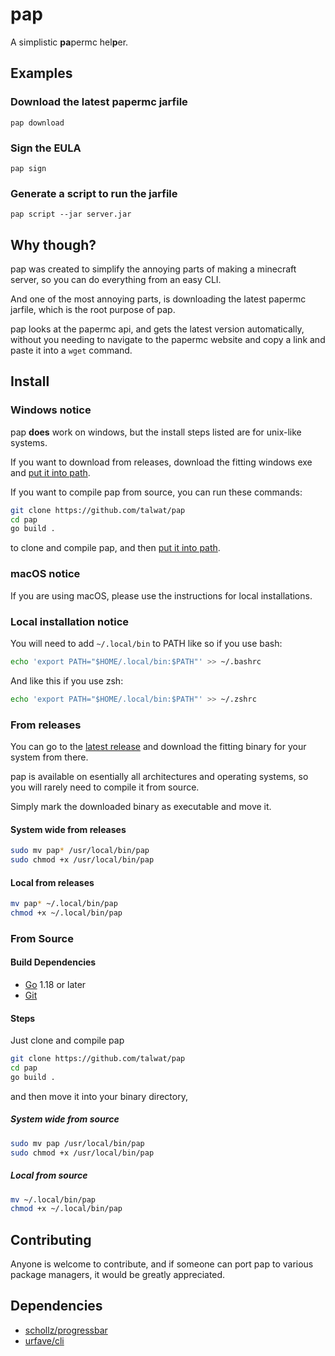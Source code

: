 # pap

A simplistic **pa**permc hel**p**er.

## Examples

### Download the latest papermc jarfile

`pap download`

### Sign the EULA

`pap sign`

### Generate a script to run the jarfile

`pap script --jar server.jar`

## Why though?

pap was created to simplify the annoying parts of making a minecraft server, so you can do everything from an easy CLI.

And one of the most annoying parts, is downloading the latest papermc jarfile, which is the root purpose of pap.

pap looks at the papermc api, and gets the latest version automatically, without you needing to navigate to the papermc website and copy a link and paste it into a `wget` command.

## Install

### Windows notice

pap **does** work on windows, but the install steps listed are for unix-like systems.

If you want to download from releases, download the fitting windows exe and [put it into path](https://stackoverflow.com/questions/4822400/register-an-exe-so-you-can-run-it-from-any-command-line-in-windows#:~:text=Go%20to%20%22My%20computer%20%2D%3E,exe%20's%20directory%20into%20path.).

If you want to compile pap from source, you can run these commands:

```sh
git clone https://github.com/talwat/pap
cd pap
go build .
```

to clone and compile pap, and then [put it into path](https://stackoverflow.com/questions/4822400/register-an-exe-so-you-can-run-it-from-any-command-line-in-windows#:~:text=Go%20to%20%22My%20computer%20%2D%3E,exe%20's%20directory%20into%20path.).

### macOS notice

If you are using macOS, please use the instructions for local installations.

### Local installation notice

You will need to add `~/.local/bin` to PATH like so if you use bash:

```sh
echo 'export PATH="$HOME/.local/bin:$PATH"' >> ~/.bashrc
```

And like this if you use zsh:

```sh
echo 'export PATH="$HOME/.local/bin:$PATH"' >> ~/.zshrc
```

### From releases

You can go to the [latest release](https://github.com/talwat/pap/releases/latest)
and download the fitting binary for your system from there.

pap is available on esentially all architectures and operating systems, so you will rarely need to compile it from source.

Simply mark the downloaded binary as executable and move it.

#### System wide from releases

```sh
sudo mv pap* /usr/local/bin/pap
sudo chmod +x /usr/local/bin/pap
```

#### Local from releases

```sh
mv pap* ~/.local/bin/pap
chmod +x ~/.local/bin/pap
```

### From Source

#### Build Dependencies

* [Go](https://go.dev/) 1.18 or later
* [Git](https://git-scm.com/)

#### Steps

Just clone and compile pap

```sh
git clone https://github.com/talwat/pap
cd pap
go build .
```

and then move it into your binary directory,

##### System wide from source

```sh
sudo mv pap /usr/local/bin/pap
sudo chmod +x /usr/local/bin/pap
```

##### Local from source

```sh
mv ~/.local/bin/pap
chmod +x ~/.local/bin/pap
```

## Contributing

Anyone is welcome to contribute, and if someone can port pap to various package managers, it would be greatly appreciated.

## Dependencies

* [schollz/progressbar](https://github.com/schollz/progressbar)
* [urfave/cli](https://github.com/urfave/cli)
